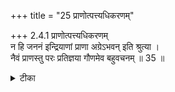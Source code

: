 +++
title = "25 प्राणोत्पत्त्यधिकरणम्"

+++
2.4.1 प्राणोत्पत्त्यधिकरणम्  
न हि जननं इन्द्रियाणां प्राणा अग्रेऽभवन् इति श्रुत्या ।  
नैवं प्राणस्तु परः प्रतिज्ञया गौणमेव बहुवचनम् ॥ 35 ॥

<details><summary>टीका</summary>

2.4.1 प्राणोत्पत्त्यधिकरणम् In the शतपथब्राह्मण text 'asad वा idamagra आसीत् . . . प्राणा वाव ऋषयः1 the sense - organs that are referred to by the plural term प्राणाह् are stated to have existence before creation and that they are eternal like the individual souls. This contention can not hold good. The term प्राणाः refers to Brahman alone; and the plural usage must be taken in a secondary sense2 because there can be no existence of the sense - organs (having name and form) after cosmic deluge. Therefore, the sense - organs are created. Notes : 1. शतपथब्राह्मण VI.i.1. 2. BS. II. iv.2. 3. From this originate प्राण manas and other indriya-s मुण्ड् Up., II.i.3.
</details>


